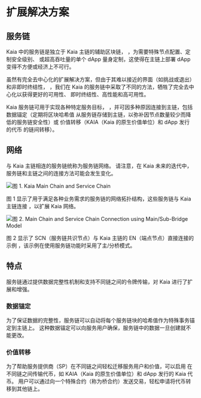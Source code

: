 # 扩展解决方案

## 服务链<a id="service-chain"></a>

Kaia 中的服务链是独立于 Kaia 主链的辅助区块链，
，为需要特殊节点配置、定制安全级别、
或超高吞吐量的单个 dApp 量身定制，这使得在主链上部署 dApp 变得不方便或经济上不可行。

虽然有完全去中心化的扩展解决方案，但由于其难以接近的界面（如挑战或退出）和非即时终结性，
，我们在 Kaia 的服务链中采取了不同的方法，牺牲了完全去中心化以获得更好的可用性、
即时终结性、高性能和高可用性。

Kaia 服务链可用于实现各种特定服务目标，
，并可因多种原因连接到主链，包括数据锚定（定期将区块哈希值
从服务链存储到主链，以弥补因节点数量较少而降低的服务链安全性）或
价值转移（KAIA（Kaia 的原生价值单位）和 dApp 发行的代币
的链间转移）。

## 网络<a id="network"></a>

与 Kaia 主链相连的服务链统称为服务链网络。
请注意，在 Kaia 未来的迭代中，服务链和主链之间的连接方法可能会发生变化。

![图 1. Kaia Main Chain and Service Chain](/img/learn/mainchain_servicechain.png)

图 1 显示了用于满足各种业务需求的服务链的网络拓扑结构，这些服务链与 Kaia 主链连接
，以扩展 Kaia 网络。

![图 2. Main Chain and Service Chain Connection using Main/Sub-Bridge Model](/img/learn/sc_connection.png)

图 2 显示了 SCN（服务链共识节点）与 Kaia 主链的 EN（端点节点）直接连接的示例
，该示例在使用服务链功能时采用了主/分桥模式。

## 特点<a id="features"></a>

服务链通过提供数据完整性机制和支持不同链之间的令牌传输，对 Kaia 进行了扩展和增强。

### 数据锚定<a id="data-anchoring"></a>

为了保证数据的完整性，服务链可以自动将每个服务链块的哈希值作为特殊事务锚定到主链上。
这种数据锚定可以向服务用户确保，服务链中的数据一旦创建就不能更改。

### 价值转移<a id="value-transfer"></a>

为了帮助服务提供商（SP）在不同链之间轻松迁移服务用户和价值，可以启用
在不同链之间传输代币，如 KAIA（Kaia 的原生价值单位）和 dApp 发行的 Kaia 代币。
用户可以通过向一个特殊合约（称为桥合约）发送交易，轻松申请将代币转移到其他链上。
